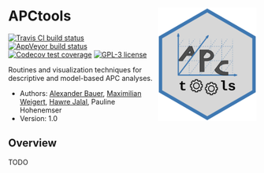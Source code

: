 
# APCtools <img src="hex-sticker/hex-sticker.svg" align="right" width="200"/>

<!-- badges: start -->

[![Travis CI build
status](https://travis-ci.org/bauer-alex/APCtools.svg?branch=master)](https://travis-ci.org/bauer-alex/APCtools)
[![AppVeyor build
status](https://ci.appveyor.com/api/projects/status/github/bauer-alex/APCtools?branch=master&svg=true)](https://ci.appveyor.com/project/bauer-alex/APCtools)
[![Codecov test
coverage](https://codecov.io/gh/bauer-alex/APCtools/branch/master/graph/badge.svg)](https://codecov.io/gh/bauer-alex/APCtools?branch=master)
[![GPL-3
license](https://img.shields.io/badge/license-GPL--3.0-brightgreen.svg)](https://opensource.org/licenses/GPL-3.0)
<!-- badges: end -->

Routines and visualization techniques for descriptive and model-based
APC analyses.

-   Authors: [Alexander
    Bauer](https://www.en.stablab.stat.uni-muenchen.de/people/doktoranden/bauer1/index.html),
    [Maximilian
    Weigert](https://www.en.stablab.stat.uni-muenchen.de/people/doktoranden/weigert/index.html),
    [Hawre
    Jalal](https://www.publichealth.pitt.edu/home/directory/hawre-jalal),
    Pauline Hohenemser
-   Version: 1.0

## Overview

TODO
